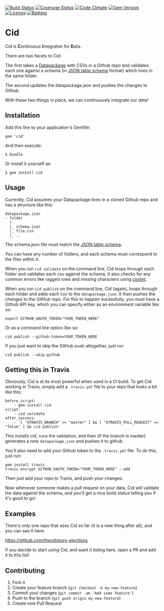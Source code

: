 [![Build Status](https://travis-ci.org/theodi/cid.svg)](https://travis-ci.org/theodi/cid)
[![Coverage Status](http://img.shields.io/coveralls/theodi/cid.svg)](https://coveralls.io/r/theodi/cid)
[![Code Climate](http://img.shields.io/codeclimate/github/theodi/cid.svg)](https://codeclimate.com/github/theodi/cid)
[![Gem Version](http://img.shields.io/gem/v/cid.svg)](https://rubygems.org/gems/cid)
[![License](http://img.shields.io/:license-mit-blue.svg)](http://theodi.mit-license.org)
[![Badges](http://img.shields.io/:badges-6/6-ff6799.svg)](https://github.com/badges/badgerbadgerbadger)

# Cid

Cid is **C**ontinuous **I**ntegraton for **D**ata.

There are two facets to Cid:

The first takes a [Datapackage](http://dataprotocols.org/data-packages/) with CSVs
in a Github repo and validates each one against a schema (in [JSON table schema](http://dataprotocols.org/json-table-schema/) format) which lives in the same folder.

The second updates the datapackage.json and pushes the changes to Github.

With these two things in place, we can continuously integrate our data!

## Installation

Add this line to your application's Gemfile:

    gem 'cid'

And then execute:

    $ bundle

Or install it yourself as:

    $ gem install cid

## Usage

Currently, Cid assumes your Datapackage lives in a cloned Github repo and has a structure like this:

```
datapackage.json
- folder
  |
  |_ schema.json
  |_ file.csv
  |_ ..
```

The schema.json file must match the [JSON table schema](http://dataprotocols.org/json-table-schema/).

You can have any number of folders, and each schema must correspond to the files within it.

When you run `cid validate` on the command line, Cid loops through each folder and validates each csv against the schema. It also checks for any common errors like ragged rows and missing characters using [csvlint](https://github.com/theodi/csvlint.rb).

When you run `cid publish` on the command line, Cid (again), loops through each folder and adds each csv to the `datapackage.json`. It then pushes the changes to the GitHub repo. For this to happen sucessfully, you must have a Github API key, which you can specify either as an environment variable like so:

	export GITHUB_OAUTH_TOKEN="YOUR_TOKEN_HERE"

Or as a command line option like so:

	cid publish --github-token=YOUR_TOKEN_HERE

If you just want to skip the GitHub push altogether, just run

	cid publish --skip-github

## Getting this in Travis

Obviously, Cid is at its most powerful when used in a CI build. To get Cid working in Travis, simply add a `.travis.yml` file to your repo that looks a bit like this:

	before_script:
		- gem install cid
	script:
		- cid validate
	after_success:
		- '[ "$TRAVIS_BRANCH" == "master" ] && [ "$TRAVIS_PULL_REQUEST" == "false" ] && cid publish'

This installs cid, runs the validation, and then (if the branch is master) generates a new `datapackage.json` and pushes it to github.

You'll also need to add your Github token to the `.travis.yml` file. To do this, just run:

	gem install travis
	travis encrypt GITHUB_OAUTH_TOKEN="YOUR_TOKEN_HERE" --add

Then just add your repo to Travis, and push your changes.

Now whenever someone makes a pull request on your data, Cid will validate the data against the schema, and you'll get a nice build status telling you if it's good to go!

## Examples

There's only one repo that uses Cid so far (it is a new thing after all), and you can see it here:

https://github.com/theodi/euro-elections

If you decide to start using Cid, and want it listing here, open a PR and add it to this list!

## Contributing

1. Fork it
2. Create your feature branch (`git checkout -b my-new-feature`)
3. Commit your changes (`git commit -am 'Add some feature'`)
4. Push to the branch (`git push origin my-new-feature`)
5. Create new Pull Request
